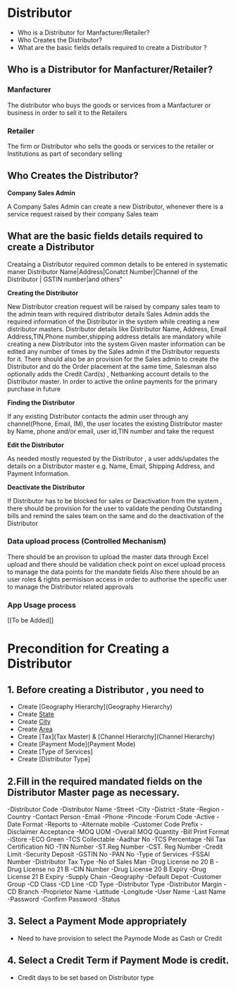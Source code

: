 # Distributor  

* Who is a Distributor for Manfacturer/Retailer?		
* Who Creates the Distributor?	
* What are the basic fields details required to create a Distributor ?

## Who is a Distributor for Manfacturer/Retailer?	
### Manfacturer 
The distributor who buys the goods or services from a Manfacturer or business in order to sell it to the Retailers

### Retailer	
The firm or Distributor who sells the goods or services to the retailer or Institutions as part of secondary selling 

## Who Creates the Distributor?	
**Company Sales Admin**

A Company Sales Admin can create a new Distributor, whenever there is a service request raised by their company Sales team

## What are the basic fields details required to create a Distributor 	
Creataing a Distributor  required common details to be entered in systematic maner
Distributor Name|Address|Conatct Number|Channel of the Distributor | GSTIN number|and others"

**Creating the  Distributor**

 New Distributor creation request will be raised by company sales team to the admin team with required distributor details 
Sales Admin adds the required information of the Distributor in the system while creating a new distributor masters. Distributor details like Distributor Name, Address, Email Address,TIN,Phone number,shipping address details are mandatory while creating a new Distributor into the system
Given master information can be edited any number of times by the Sales admin if the Distributor requests for it. 
There should also be an provision for the Sales admin to create the Distributor  and do the Order placement at the same time, Salesman also optionally adds the Credit Card(s) , Netbanking account details to the Distributor master. In order to active the online payments for the primary purchase in future  

**Finding the Distributor**

If any existing Distributor contacts the admin user through any channel(Phone, Email, IM), the user locates the existing Distributor  master by Name, phone and/or email, user id,TIN number and take the request 

**Edit the Distributor**

As needed mostly requested by the Distributor , a user adds/updates the details on a Distributor  master e.g. Name, Email, Shipping Address, and Payment Information. 

**Deactivate the Distributor**

If Distributor  has to be blocked for sales or Deactivation from the system , there should be provision for the user to validate the pending Outstanding bills and remind the sales team on the same and do the deactivation of the Distributor

### Data upload process (Controlled Mechanism)
There should be an provison to upload the master data through Excel upload and there should be validation check point on excel upload process to manage the data points for the mandate fields
Also there should be an user roles & rights permisison access in order to authorise the specific user to manage the Distributor related approvals 

### App Usage process 

  [[To be Added]]


# Precondition for Creating a Distributor   

## 1. Before creating a Distributor  , you need to 
* Create [Geography Hierarchy](Geography Hierarchy)
* Create [State](State) 
* Create [City](City) 
* Create [Area](Area)
* Create [Tax](Tax Master) & [Channel Hierarchy](Channel Hierarchy)
* Create [Payment Mode](Payment Mode) 
* Create [Type of Services]
* Create [Distributor Type]


## 2.Fill in the required mandated  fields on the Distributor Master page as necessary.

-Distributor Code
-Distributor Name
-Street
-City
-District
-State
-Region
-Country
-Contact Person
-Email
-Phone
-Pincode
-Forum Code
-Active
-Date Format
-Reports to
-Alternate mobile
-Customer Code Prefix
-Disclaimer Acceptance
-MOQ UOM
-Overall MOQ Quantity
-Bill Print Format
-iStore
-ECO Green
-TCS Collectable
-Aadhar No
-TCS Percentage
-Nil Tax Certification NO
-TIN Number
-ST.Reg Number
-CST. Reg Number
-Credit Limit
-Security Deposit
-GSTIN No
-PAN No
-Type of Services
-FSSAI Number
-Distributor Tax Type
-No of Sales Man
-Drug License no  20 B
-Drug License no  21 B
-CIN Number
-Drug License 20 B Expiry
-Drug License 21 B Expiry
-Supply Chain
-Geography
-Default Depot
-Customer Group
-CD Class
-CD Line
-CD Type
-Distributor Type
-Distributor Margin
-CD Branch
-Proprietor Name
-Latitude
-Longitude
-User Name
-Last Name
-Password
-Confirm Password
-Status

## 3. Select a Payment Mode appropriately
   - Need to have provision to select the Paymode Mode as Cash or  Credit 

## 4. Select a Credit Term if Payment Mode is credit.  
   - Credit days to be set based on Distributor  type 

